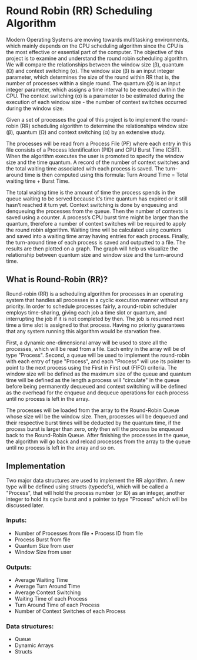 
# Round Robin (RR) Scheduling Algorithm

Modern Operating Systems are moving towards multitasking environments, which mainly depends on the CPU scheduling algorithm since the CPU is the most effective or essential part of the computer. The objective of this project is to examine and understand the round robin scheduling algorithm. We will compare the relationships between the window size (β), quantum (Ω) and context switching (α). The window size (β) is an input integer parameter, which determines the size of the round within RR that is, the number of processes within a single round. The quantum (Ω) is an input integer parameter, which assigns a time interval to be executed within the CPU. The context switching (α) is a parameter to be estimated during the execution of each window size - the number of context switches occurred during the window size.

Given a set of processes the goal of this project is to implement the round-robin (RR) scheduling algorithm to determine the relationships window size (β), quantum (Ω) and context switching (α) by an extensive study.

The processes will be read from a Process File (PF) where each entry in this file consists of a Process Identification (PID) and CPU Burst Time (CBT). When the algorithm executes the user is promoted to specify the window size and the time quantum. A record of the number of context switches and the total waiting time associated with each process is saved. The turn-around time is then computed using this formula: Turn Around Time = Total waiting time + Burst Time.

The total waiting time is the amount of time the process spends in the queue waiting to be served because it’s time quantum has expired or it still hasn’t reached it turn yet. Context switching is done by enqueuing and denqueuing the processes from the queue. Then the number of contexts is saved using a counter. A process’s CPU burst time might be larger than the quantum, therefore a number of context switches will be required to apply the round robin algorithm. Waiting time will be calculated using counters and saved into a waiting time array having entries for each process. Finally, the turn-around time of each process is saved and outputted to a file. The results are then plotted on a graph. The graph will help us visualize the relationship between quantum size and window size and the turn-around time.

## What is Round-Robin (RR)?
Round-robin (RR) is a scheduling algorithm for processes in an operating system that handles all processes in a cyclic execution manner without any priority. In order to schedule processes fairly, a round-robin scheduler employs time-sharing, giving each job a time slot or quantum, and interrupting the job if it is not completed by then. The job is resumed next time a time slot is assigned to that process. Having no priority guarantees that any system running this algorithm would be starvation free.

First, a dynamic one-dimensional array will be used to store all the processes, which will be read from a file. Each entry in the array will be of type "Process". Second, a queue will be used to implement the round-robin with each entry of type "Process", and each "Process" will use its pointer to point to the next process using the First in First out (FIFO) criteria. The window size will be defined as the maximum size of the queue and quantum time will be defined as the length a process will "circulate" in the queue before being permanently dequeued and context switching will be defined as the overhead for the enqueue and dequeue operations for each process until no process is left in the array.

The processes will be loaded from the array to the Round-Robin Queue whose size will be the window size. Then, processes will be dequeued and their respective burst times will be deducted by the quantum time, if the process burst is larger than zero, only then will the process be enqueued back to the Round-Robin Queue. After finishing the processes in the queue, the algorithm will go back and reload processes from the array to the queue until no process is left in the array and so on.


## Implementation
Two major data structures are used to implement the RR algorithm. A new type will be defined using structs (typedefs), which will be called a "Process", that will hold the process number (or ID) as an integer, another integer to hold its cycle burst and a pointer to type "Process" which will be discussed later.

### Inputs:
- Number of Processes from file • Process ID from file
- Process Burst from file
- Quantum Size from user
- Window Size from user

### Outputs:
- Average Waiting Time
- Average Turn Around Time
- Average Context Switching
- Waiting Time of each Process
- Turn Around Time of each Process
- Number of Context Switches of each Process

### Data structures: 
- Queue
- Dynamic Arrays
- Structs


